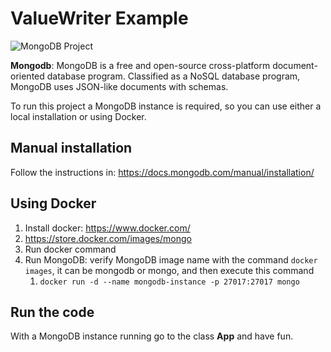 # ValueWriter Example

![MongoDB Project](http://www.jnosql.org/img/logos/mongodb.png)


**Mongodb**: MongoDB is a free and open-source cross-platform document-oriented database program. Classified as a NoSQL database program, MongoDB uses JSON-like documents with schemas.


To run this project a MongoDB instance is required, so you can use either a local installation or using Docker.


## Manual installation

Follow the instructions in: https://docs.mongodb.com/manual/installation/


## Using Docker

1. Install docker: https://www.docker.com/
2. https://store.docker.com/images/mongo
3. Run docker command
4. Run MongoDB: verify MongoDB image name with the command `docker images`, it can be mongodb or mongo, and then execute this command 
   1. `docker run -d --name mongodb-instance -p 27017:27017 mongo`



## Run the code

With a MongoDB instance running go to the class **App** and have fun.
